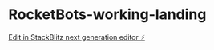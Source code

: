 # RocketBots-working-landing

[Edit in StackBlitz next generation editor ⚡️](https://stackblitz.com/~/github.com/Maks98791/RocketBots-working-landing)